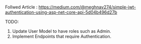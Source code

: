 Follwed Article : https://medium.com/@meghnav274/simple-jwt-authentication-using-asp-net-core-api-5d04b496d27b


TODO: 
1. Update User Model to have roles such as Admin.
2. Implement Endpoints that require Authentication.
